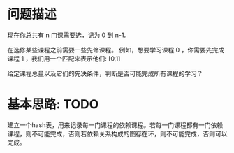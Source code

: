 # 问题描述
现在你总共有 n 门课需要选，记为 0 到 n-1。

在选修某些课程之前需要一些先修课程。 例如，想要学习课程 0 ，你需要先完成课程 1 ，我们用一个匹配来表示他们: [0,1]

给定课程总量以及它们的先决条件，判断是否可能完成所有课程的学习？

# 基本思路: TODO
建立一个hash表，用来记录每一门课程的依赖课程。若每一门课程都有一门依赖课程，则不可能完成，否则若依赖关系构成的图存在环，则不可能完成，否则可以完成。
```python

```